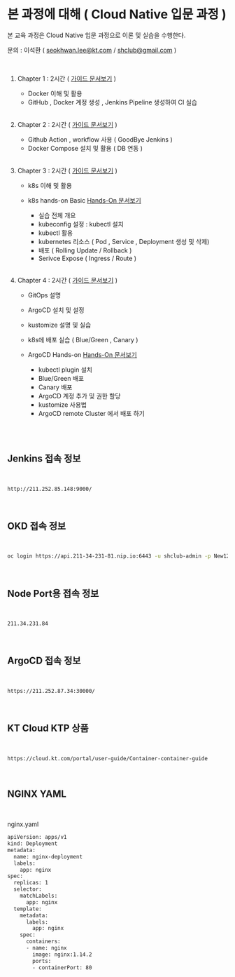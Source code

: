 # 본 과정에 대해  ( Cloud Native 입문 과정 )
 
본 교육 과정은 Cloud Native 입문 과정으로 이론 및 실습을 수행한다.
 

문의 :  이석환 ( seokhwan.lee@kt.com / shclub@gmail.com )

<br/>

1. Chapter 1 : 2시간  ( [가이드 문서보기](./chapter1.md) )  

     - Docker 이해 및 활용 
     - GitHub , Docker 계정 생성 , Jenkins Pipeline 생성하여 CI 실습 

     <br/>

2. Chapter 2 : 2시간  ( [가이드 문서보기](./chapter2.md) )  

     - Github Action , workflow 사용 ( GoodBye Jenkins ) 
     - Docker Compose 설치 및 활용 ( DB 연동 )  

     <br/>

3. Chapter 3 : 2시간   ( [가이드 문서보기](./chapter3.md) )  

     - k8s 이해 및 활용
     - k8s hands-on Basic [ Hands-On 문서보기 ](./k8s_basic_hands_on.md)  

          - 실습 전체 개요
          - kubeconfig 설정 : kubectl 설치
          - kubectl 활용
          - kubernetes 리소스 ( Pod , Service , Deployment 생성 및 삭제)
          - 배포 ( Rolling Update / Rollback )
          - Serivce Expose ( Ingress / Route )  

     <br/>

4. Chapter 4 : 2시간   ( [가이드 문서보기](./chapter4.md) ) 

     - GitOps 설명 
     - ArgoCD 설치 및 설정 
     - kustomize 설명 및 실습
     - k8s에 배포 실습 ( Blue/Green , Canary )  
     - ArgoCD Hands-on [ Hands-On 문서보기 ](./argocd_hands_on.md) 

          - kubectl plugin 설치
          - Blue/Green 배포
          - Canary 배포
          - ArgoCD 계정 추가 및 권한 할당
          - kustomize 사용법
          - ArgoCD remote Cluster 에서 배포 하기 

     <br/>

<br/>

## Jenkins 접속 정보
 
<br/>

```bash
http://211.252.85.148:9000/
```  

<br/>

## OKD 접속 정보
 
<br/>

```bash
oc login https://api.211-34-231-81.nip.io:6443 -u shclub-admin -p New1234! --insecure-skip-tls-verify
```  

<br/>

## Node Port용  접속 정보
 
<br/>

```bash
211.34.231.84
```  

<br/>

## ArgoCD 접속 정보
 
<br/>

```bash
https://211.252.87.34:30000/
```  

<br/>

## KT Cloud KTP 상품
 
<br/>

```bash
https://cloud.kt.com/portal/user-guide/Container-container-guide
```  

<br/>

## NGINX YAML
 
<br/>


nginx.yaml
```bash
apiVersion: apps/v1
kind: Deployment
metadata:
  name: nginx-deployment
  labels:
    app: nginx
spec:
  replicas: 1
  selector:
    matchLabels:
      app: nginx
  template:
    metadata:
      labels:
        app: nginx
    spec:
      containers:
      - name: nginx
        image: nginx:1.14.2
        ports:
        - containerPort: 80
```
